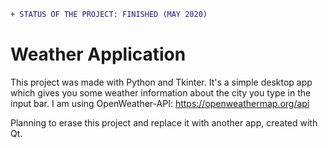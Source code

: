 ```diff
+ STATUS OF THE PROJECT: FINISHED (MAY 2020)
```

# Weather Application

This project was made with Python and Tkinter.
It's a simple desktop app which gives you some weather information about the city you type in the input bar.
I am using OpenWeather-API: https://openweathermap.org/api

Planning to erase this project and replace it with another app, created with Qt.
